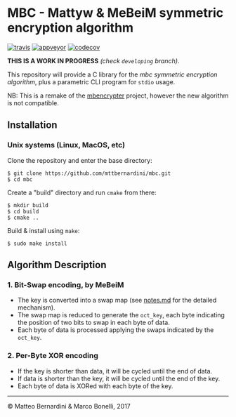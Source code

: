 # MBC - Mattyw & MeBeiM symmetric encryption algorithm #

[![travis][travis-img]][travis-link]
[![appveyor][appveyor-img]][appveyor-link]
[![codecov][codecov-img]][codecov-link]

**THIS IS A WORK IN PROGRESS** *(check `developing` branch)*.

This repository will provide a C library for the *mbc symmetric encryption algorithm*, plus a parametric CLI program for `stdio` usage.

NB: This is a remake of the [mbencrypter][1] project, however the new algorithm is not compatible.

## Installation ##

### Unix systems (Linux, MacOS, etc) ###

Clone the repository and enter the base directory:

	$ git clone https://github.com/mttbernardini/mbc.git
	$ cd mbc

Create a "build" directory and run `cmake` from there:

	$ mkdir build
	$ cd build
	$ cmake ..

Build & install using `make`:

	$ sudo make install

## Algorithm Description ##

### 1. Bit-Swap encoding, by MeBeiM ###
- The key is converted into a swap map (see [notes.md][2] for the detailed mechanism).
- The swap map is reduced to generate the `oct_key`, each byte indicating the position of two bits to swap in each byte of data.
- Each byte of data is processed applying the swaps indicated by the `oct_key`.

### 2. Per-Byte XOR encoding ###
- If the key is shorter than data, it will be cycled until the end of data.
- If data is shorter than the key, it will be cycled until the end of the key.
- Each byte of data is XORed with each byte of the key.

---
© Matteo Bernardini & Marco Bonelli, 2017

[1]: https://github.com/mttbernardini/mbencrypter
[2]: https://github.com/mttbernardini/mbc/blob/developing/notes.md#make_oct_key-rationale

[travis-img]:    https://img.shields.io/travis/mttbernardini/mbc/developing.svg
[travis-link]:   https://travis-ci.org/mttbernardini/mbc
[appveyor-img]:  https://img.shields.io/appveyor/ci/mttbernardini/mbc/developing.svg
[appveyor-link]: https://ci.appveyor.com/project/mttbernardini/mbc/branch/developing
[codecov-img]:   https://img.shields.io/codecov/c/github/mttbernardini/mbc/developing.svg
[codecov-link]:  https://codecov.io/gh/mttbernardini/mbc/branch/developing
